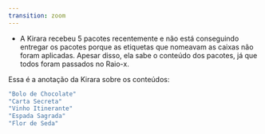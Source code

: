 ```yaml
---
transition: zoom
---
```


* A Kirara recebeu 5 pacotes recentemente e não está
conseguindo entregar os pacotes porque as etiquetas que nomeavam
as caixas não foram aplicadas. Apesar disso, ela sabe
o conteúdo dos pacotes, já que todos foram passados no Raio-x. 

Essa é a anotação da Kirara sobre os conteúdos:
```sh
"Bolo de Chocolate"
"Carta Secreta"
"Vinho Itinerante"
"Espada Sagrada"
"Flor de Seda"
```
